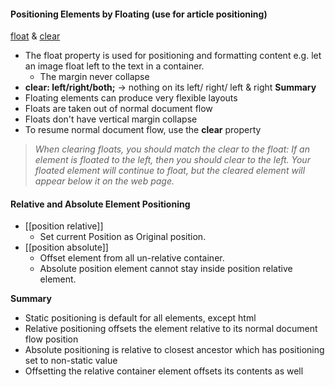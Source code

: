 #### Positioning Elements by Floating (use for article positioning)
[float](https://www.w3schools.com/Css/css_float.asp) & [clear](https://www.w3schools.com/Css/css_float_clear.asp)
+ The float property is used for positioning and formatting content e.g. let an image float left to the text in a container. 
	+ The margin never collapse
+ **clear: left/right/both;** -> nothing on its left/ right/ left & right
**Summary**
+ Floating elements can produce very flexible layouts
+ Floats are taken out of normal document flow
+ Floats don't have vertical margin collapse
+ To resume normal document flow, use the **clear** property
> *When clearing floats, you should match the clear to the float: If an element is floated to the left, then you should clear to the left. Your floated element will continue to float, but the cleared element will appear below it on the web page.*

#### Relative and Absolute Element Positioning
+ [[position relative]]
	+ Set current Position as Original position.  
+ [[position absolute]]
	+ Offset element from all un-relative container.
	+ Absolute position element cannot stay inside position relative element. 

**Summary**
+ Static positioning is default for all elements, except html
+ Relative positioning offsets the element relative to its normal document flow position
+ Absolute positioning is relative to closest ancestor which has positioning set to non-static value
+ Offsetting the relative container element offsets its contents as well


